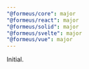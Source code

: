```yaml
---
"@formeus/core": major
"@formeus/react": major
"@formeus/solid": major
"@formeus/svelte": major
"@formeus/vue": major
---
```


Initial.
